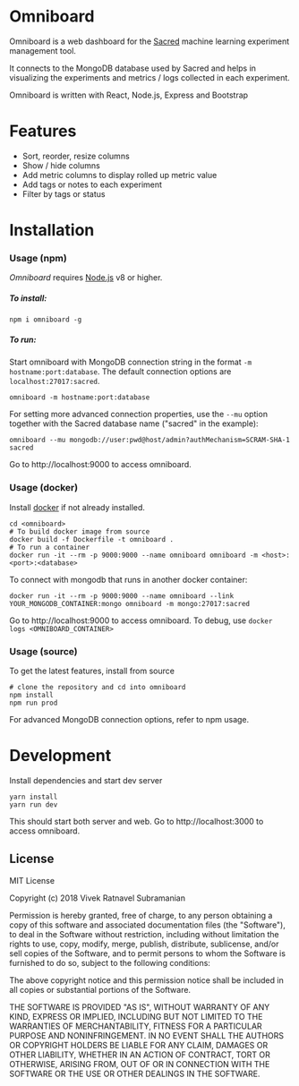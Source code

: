 # Omniboard

Omniboard is a web dashboard for the [Sacred](https://github.com/IDSIA/sacred)
machine learning experiment management tool.

It connects to the MongoDB database used by Sacred
and helps in visualizing the experiments and metrics / logs collected in each experiment.

Omniboard is written with React, Node.js, Express and Bootstrap

# Features

* Sort, reorder, resize columns
* Show / hide columns
* Add metric columns to display rolled up metric value
* Add tags or notes to each experiment
* Filter by tags or status 

# Installation

### Usage (npm) ###

_Omniboard_ requires [Node.js](https://nodejs.org/en/download/) v8 or higher.
##### To install: #####

```npm
npm i omniboard -g
```

##### To run: #####
Start omniboard with MongoDB connection string in the format `-m hostname:port:database`.
The default connection options are `localhost:27017:sacred`.  
```
omniboard -m hostname:port:database
```
For setting more advanced connection properties, use the `--mu` option together with the Sacred database name ("sacred" in the example):

```
omniboard --mu mongodb://user:pwd@host/admin?authMechanism=SCRAM-SHA-1 sacred
```

Go to http://localhost:9000 to access omniboard.

### Usage (docker) ###

Install [docker](https://www.docker.com/get-started) if not already installed.

```
cd <omniboard>
# To build docker image from source
docker build -f Dockerfile -t omniboard .
# To run a container
docker run -it --rm -p 9000:9000 --name omniboard omniboard -m <host>:<port>:<database>

```

To connect with mongodb that runs in another docker container:
```
docker run -it --rm -p 9000:9000 --name omniboard --link YOUR_MONGODB_CONTAINER:mongo omniboard -m mongo:27017:sacred

```

Go to http://localhost:9000 to access omniboard. To debug, use `docker logs <OMNIBOARD_CONTAINER>`

### Usage (source) ###

To get the latest features, install from source
```
# clone the repository and cd into omniboard
npm install
npm run prod
```
For advanced MongoDB connection options, refer to npm usage.

# Development

Install dependencies and start dev server

```npm
yarn install
yarn run dev
```
This should start both server and web. Go to http://localhost:3000 to access omniboard.

License
-------
MIT License

Copyright (c) 2018 Vivek Ratnavel Subramanian

Permission is hereby granted, free of charge, to any person obtaining a copy of this software and associated documentation files (the "Software"), to deal in the Software without restriction, including without limitation the rights to use, copy, modify, merge, publish, distribute, sublicense, and/or sell copies of the Software, and to permit persons to whom the Software is furnished to do so, subject to the following conditions:

The above copyright notice and this permission notice shall be included in all copies or substantial portions of the Software.

THE SOFTWARE IS PROVIDED "AS IS", WITHOUT WARRANTY OF ANY KIND, EXPRESS OR IMPLIED, INCLUDING BUT NOT LIMITED TO THE WARRANTIES OF MERCHANTABILITY, FITNESS FOR A PARTICULAR PURPOSE AND NONINFRINGEMENT. IN NO EVENT SHALL THE AUTHORS OR COPYRIGHT HOLDERS BE LIABLE FOR ANY CLAIM, DAMAGES OR OTHER LIABILITY, WHETHER IN AN ACTION OF CONTRACT, TORT OR OTHERWISE, ARISING FROM, OUT OF OR IN CONNECTION WITH THE SOFTWARE OR THE USE OR OTHER DEALINGS IN THE SOFTWARE.
